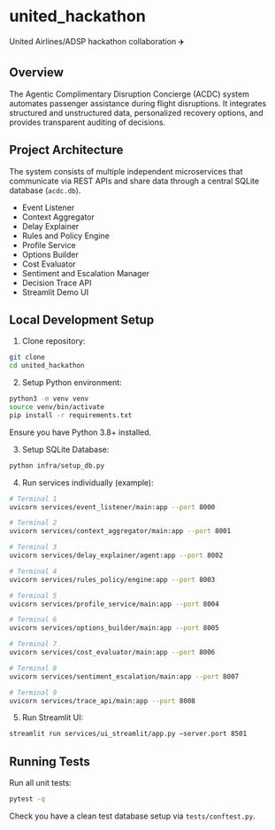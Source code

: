 # united_hackathon
United Airlines/ADSP hackathon collaboration  ✈️

## Overview

The Agentic Complimentary Disruption Concierge (ACDC) system automates passenger assistance during flight disruptions. It integrates structured and unstructured data, personalized recovery options, and provides transparent auditing of decisions.

## Project Architecture

The system consists of multiple independent microservices that communicate via REST APIs and share data through a central SQLite database (`acdc.db`).

- Event Listener
- Context Aggregator
- Delay Explainer
- Rules and Policy Engine
- Profile Service
- Options Builder
- Cost Evaluator
- Sentiment and Escalation Manager
- Decision Trace API
- Streamlit Demo UI

## Local Development Setup

1. Clone repository:

```bash 
git clone 
cd united_hackathon
```

2. Setup Python environment:

```bash
python3 -m venv venv
source venv/bin/activate
pip install -r requirements.txt
```

Ensure you have Python 3.8+ installed. 

3. Setup SQLite Database:

```bash
python infra/setup_db.py
```

4. Run services individually (example):

```bash
# Terminal 1
uvicorn services/event_listener/main:app --port 8000

# Terminal 2
uvicorn services/context_aggregator/main:app --port 8001

# Terminal 3
uvicorn services/delay_explainer/agent:app --port 8002

# Terminal 4
uvicorn services/rules_policy/engine:app --port 8003

# Terminal 5
uvicorn services/profile_service/main:app --port 8004

# Terminal 6
uvicorn services/options_builder/main:app --port 8005

# Terminal 7
uvicorn services/cost_evaluator/main:app --port 8006

# Terminal 8
uvicorn services/sentiment_escalation/main:app --port 8007

# Terminal 9
uvicorn services/trace_api/main:app --port 8008
```

5. Run Streamlit UI:

```bash
streamlit run services/ui_streamlit/app.py –server.port 8501
```

## Running Tests

Run all unit tests:

```bash
pytest -q
```

Check you have a clean test database setup via `tests/conftest.py`.
